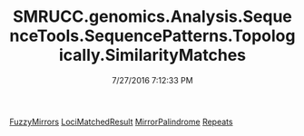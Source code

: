 ﻿---
title: SMRUCC.genomics.Analysis.SequenceTools.SequencePatterns.Topologically.SimilarityMatches
date: 7/27/2016 7:12:33 PM
---

[FuzzyMirrors](T-SMRUCC.genomics.Analysis.SequenceTools.SequencePatterns.Topologically.SimilarityMatches.FuzzyMirrors.html)
[LociMatchedResult](T-SMRUCC.genomics.Analysis.SequenceTools.SequencePatterns.Topologically.SimilarityMatches.LociMatchedResult.html)
[MirrorPalindrome](T-SMRUCC.genomics.Analysis.SequenceTools.SequencePatterns.Topologically.SimilarityMatches.MirrorPalindrome.html)
[Repeats](T-SMRUCC.genomics.Analysis.SequenceTools.SequencePatterns.Topologically.SimilarityMatches.Repeats.html)
